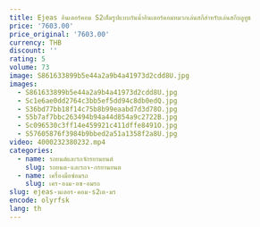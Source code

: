 ```yaml
---
title: Ejeas อินเตอร์คอม S2เต็มรูปแบบกันน้ำอินเตอร์คอมหมวกเล่นสกีสำหรับเล่นสกีบลูทูธ
price: '7603.00'
price_original: '7603.00'
currency: THB
discount: ''
rating: 5
volume: 73
image: S861633899b5e44a2a9b4a41973d2cdd8U.jpg
images:
  - S861633899b5e44a2a9b4a41973d2cdd8U.jpg
  - Sc1e6ae0dd2764c3bb5ef5dd94c8db0edQ.jpg
  - S36bd77bb18f14c75b8b99eaabd7d3d78O.jpg
  - S5b7af7bbc263494b94a44d854a9c2722B.jpg
  - Sc096530c3ff14e459921c411dffe8491O.jpg
  - S57605876f3984b9bbed2a51a1358f2a8U.jpg
video: 4000232380232.mp4
categories:
  - name: รถยนต์และรถจักรยานยนต์
    slug: รถยนต-และรถจ-กรยานยนต
  - name: เครื่องมือซ่อมรถ
    slug: เคร-องม-อซ-อมรถ
slug: ejeas-นเตอร-คอม-s2เต-มร
encode: olyrfsk
lang: th
---
```

  